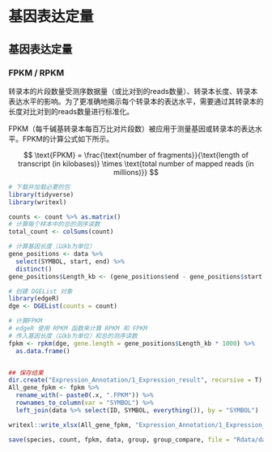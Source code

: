 # 基因表达定量


## 基因表达定量



### FPKM / RPKM

转录本的片段数量受测序数据量（或比对到的reads数量）、转录本长度、转录本表达水平的影响。为了更准确地揭示每个转录本的表达水平，需要通过其转录本的长度对比对到的reads数量进行标准化。

FPKM（每千碱基转录本每百万比对片段数）被应用于测量基因或转录本的表达水平。FPKM的计算公式如下所示。

$$
\text{FPKM} = \frac{\text{number of fragments}}{\text{length of transcript (in kilobases)} \times \text{total number of mapped reads (in millions)}}
$$


``` r
# 下载并加载必要的包
library(tidyverse)
library(writexl)

counts <- count %>% as.matrix()
# 计算每个样本中的总的测序读数
total_count <- colSums(count)

# 计算基因长度（以kb为单位）
gene_positions <- data %>%
  select(SYMBOL, start, end) %>% 
  distinct()
gene_positions$Length_kb <- (gene_positions$end - gene_positions$start + 1) / 1000

# 创建 DGEList 对象
library(edgeR)
dge <- DGEList(counts = count)

# 计算FPKM
# edgeR 使用 RPKM 函数来计算 RPKM 和 FPKM
# 传入基因长度（以kb为单位）和总的测序读数
fpkm <- rpkm(dge, gene.length = gene_positions$Length_kb * 1000) %>%
  as.data.frame()


## 保存结果
dir.create("Expression_Annotation/1_Expression_result", recursive = T)
All_gene_fpkm <- fpkm %>%
  rename_with(~ paste0(.x, ".FPKM")) %>%
  rownames_to_column(var = "SYMBOL") %>%
  left_join(data %>% select(ID, SYMBOL, everything()), by = "SYMBOL")

writexl::write_xlsx(All_gene_fpkm, "Expression_Annotation/1_Expression_result/All_gene_fpkm.xlsx")
```



``` r
save(species, count, fpkm, data, group, group_compare, file = "Rdata/data.RData")
```

